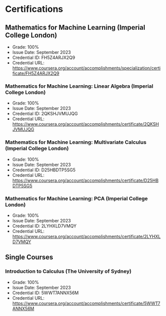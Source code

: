 # Certifications

## Mathematics for Machine Learning (Imperial College London)

* Grade: 100%
* Issue Date: September 2023
* Credential ID: FH5Z4ARJX2Q9
* Credential URL: https://www.coursera.org/account/accomplishments/specialization/certificate/FH5Z4ARJX2Q9

### Mathematics for Machine Learning: Linear Algebra (Imperial College London)

* Grade: 100%
* Issue Date: September 2023
* Credential ID: 2QKSHJVMUJQG
* Credential URL: https://www.coursera.org/account/accomplishments/certificate/2QKSHJVMUJQG

### Mathematics for Machine Learning: Multivariate Calculus (Imperial College London)

* Grade: 100%
* Issue Date: September 2023
* Credential ID: D25HBDTP5SG5
* Credential URL: https://www.coursera.org/account/accomplishments/certificate/D25HBDTP5SG5

### Mathematics for Machine Learning: PCA (Imperial College London)

* Grade: 100%
* Issue Date: September 2023
* Credential ID: 2LYHXLD7VMQY
* Credential URL: https://www.coursera.org/account/accomplishments/certificate/2LYHXLD7VMQY

## Single Courses

### Introduction to Calculus (The University of Sydney)

* Grade: 100%
* Issue Date: September 2023
* Credential ID: 5WWT7ANNX56M
* Credential URL: https://www.coursera.org/account/accomplishments/certificate/5WWT7ANNX56M
